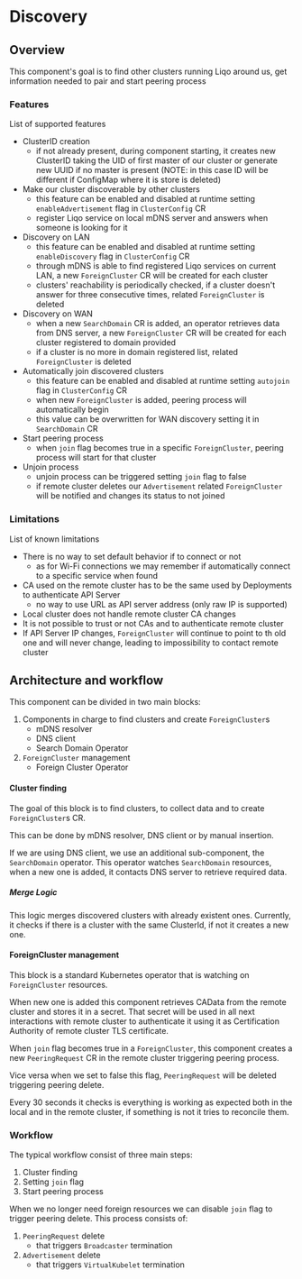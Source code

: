 # Discovery
## Overview
This component's goal is to find other clusters running Liqo around us, get information needed to pair and start peering process

### Features
List of supported features
* ClusterID creation
  * if not already present, during component starting, it creates new ClusterID taking the UID of first master of our cluster or generate new UUID if no master is present (NOTE: in this case ID will be different if ConfigMap where it is store is deleted)
* Make our cluster discoverable by other clusters
  * this feature can be enabled and disabled at runtime setting `enableAdvertisement` flag in `ClusterConfig` CR
  * register Liqo service on local mDNS server and answers when someone is looking for it
* Discovery on LAN
  * this feature can be enabled and disabled at runtime setting `enableDiscovery` flag in `ClusterConfig` CR
  * through mDNS is able to find registered Liqo services on current LAN, a new `ForeignCluster` CR will be created for each cluster
  * clusters' reachability is periodically checked, if a cluster doesn't answer for three consecutive times, related `ForeignCluster` is deleted
* Discovery on WAN
  * when a new `SearchDomain` CR is added, an operator retrieves data from DNS server, a new `ForeignCluster` CR will be created for each cluster registered to domain provided
  * if a cluster is no more in domain registered list, related `ForeignCluster` is deleted
* Automatically join discovered clusters
  * this feature can be enabled and disabled at runtime setting `autojoin` flag in `ClusterConfig` CR
  * when new `ForeignCluster` is added, peering process will automatically begin
  * this value can be overwritten for WAN discovery setting it in `SearchDomain` CR
* Start peering process
  * when `join` flag becomes true in a specific `ForeignCluster`, peering process will start for that cluster
* Unjoin process
  * unjoin process can be triggered setting `join` flag to false
  * if remote cluster deletes our `Advertisement` related `ForeignCluster` will be notified and changes its status to not joined

### Limitations
List of known limitations
* There is no way to set default behavior if to connect or not
  * as for Wi-Fi connections we may remember if automatically connect to a specific service when found
* CA used on the remote cluster has to be the same used by Deployments to authenticate API Server
  * no way to use URL as API server address (only raw IP is supported)
* Local cluster does not handle remote cluster CA changes
* It is not possible to trust or not CAs and to authenticate remote cluster
* If API Server IP changes, `ForeignCluster` will continue to point to th old one and will never change, leading to impossibility to contact remote cluster

## Architecture and workflow

This component can be divided in two main blocks:

1. Components in charge to find clusters and create `ForeignCluster`s
    * mDNS resolver
    * DNS client
    * Search Domain Operator
2. `ForeignCluster` management
    * Foreign Cluster Operator

#### Cluster finding

The goal of this block is to find clusters, to collect data and to create `ForeignCluster`s CR.

This can be done by mDNS resolver, DNS client or by manual insertion.

If we are using DNS client, we use an additional sub-component, the `SearchDomain` operator. This operator watches `SearchDomain` resources, when a new one is added, it contacts DNS server to retrieve required data.

##### Merge Logic

This logic merges discovered clusters with already existent ones. Currently, it checks if there is a cluster with the same ClusterId, if not it creates a new one.

#### ForeignCluster management

This block is a standard Kubernetes operator that is watching on `ForeignCluster` resources.

When new one is added this component retrieves CAData from the remote cluster and stores it in a secret. That secret will be used in all next interactions with remote cluster to authenticate it using it as Certification Authority of remote cluster TLS certificate.

When `join` flag becomes true in a `ForeignCluster`, this component creates a new `PeeringRequest` CR in the remote cluster triggering peering process.

Vice versa when we set to false this flag, `PeeringRequest` will be deleted triggering peering delete.

Every 30 seconds it checks is everything is working as expected both in the local and in the remote cluster, if something is not it tries to reconcile them.

### Workflow

The typical workflow consist of three main steps:

1. Cluster finding
2. Setting `join` flag
3. Start peering process

When we no longer need foreign resources we can disable `join` flag to trigger peering delete. This process consists of:

1. `PeeringRequest` delete
    * that triggers `Broadcaster` termination
2. `Advertisement` delete
    * that triggers `VirtualKubelet` termination